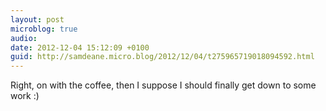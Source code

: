 ```yaml
---
layout: post
microblog: true
audio: 
date: 2012-12-04 15:12:09 +0100
guid: http://samdeane.micro.blog/2012/12/04/t275965719018094592.html
---
```

Right, on with the coffee, then I suppose I should finally get down to some work :)
